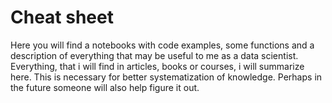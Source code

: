 # Cheat sheet
Here you will find a notebooks with code examples, some functions and a description of everything that may be useful to me as a data scientist.
Everything, that i will find in articles, books or courses, i will summarize here.
This is necessary for better systematization of knowledge. Perhaps in the future someone will also help figure it out.
